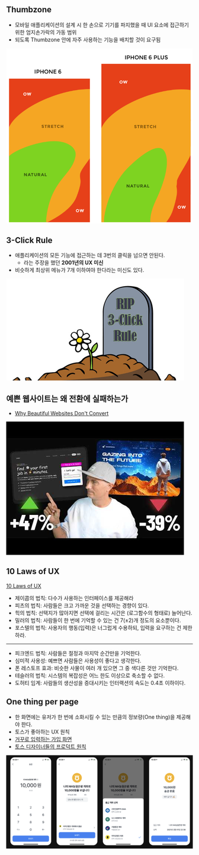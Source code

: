 ## Thumbzone

- 모바일 애플리케이션의 설계 시 한 손으로 기기를 파지했을 때 UI 요소에 접근하기 위한 엄지손가락의 가동 범위
- 되도록 Thumbzone 안에 자주 사용하는 기능을 배치할 것이 요구됨

![](attachments/Pasted%20image%2020241119031428.png)

## 3-Click Rule

- 애플리케이션의 모든 기능에 접근하는 데 3번의 클릭을 넘으면 안된다.
	- 라는 주장을 했던 **2001년의 UX 미신**
- 비슷하게 최상위 메뉴가 7개 이하여야 한다라는 미신도 있다.

![](attachments/Pasted%20image%2020241119031714.png)

## 예쁜 웹사이트는 왜 전환에 실패하는가

- [Why Beautiful Websites Don't Convert](https://www.youtube.com/watch?v=Toonu-cTE60)

![](attachments/Pasted%20image%2020241119033614.png)

## 10 Laws of UX

[10 Laws of UX](https://brunch.co.kr/@sower/167)

- 제이콥의 법칙: 다수가 사용하는 인터페이스를 제공해라
- 피츠의 법칙: 사람들은 크고 가까운 것을 선택하는 경향이 있다.
- 힉의 법칙: 선택지가 많아지면 선택에 걸리는 시간은 (로그함수의 형태로) 늘어난다.
- 밀러의 법칙: 사람들이 한 번에 기억할 수 있는 건 7(±2)개 정도의 요소뿐이다.
- 포스텔의 법칙: 사용자의 행동(입력)은 너그럽게 수용하되, 입력을 요구하는 건 제한하라.

***

- 피크엔드 법칙: 사람들은 절정과 마지막 순간만을 기억한다.
- 심미적 사용성: 예쁘면 사람들은 사용성이 좋다고 생각한다.
- 폰 레스토프 효과: 비슷한 사물이 여러 개 있으면 그 중 색다른 것만 기억한다.
- 테슬러의 법칙: 시스템의 복잡성은 어느 한도 이상으로 축소할 수 없다.
- 도허티 임계: 사람들의 생산성을 증대시키는 인터랙션의 속도는 0.4초 이하이다.

## One thing per page

- 한 화면에는 유저가 한 번에 소화시킬 수 있는 만큼의 정보량(One thing)을 제공해야 한다.
- 토스가 좋아하는 UX 원칙
- [거꾸로 입력하는 가입 화면](https://toss.tech/article/toss-signup-process)
- [토스 디자이너들의 프로덕트 원칙](https://brunch.co.kr/@figmaster/8)

![](attachments/Pasted%20image%2020241119035619.png)

